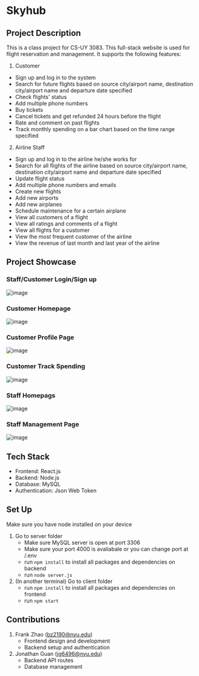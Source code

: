 # Skyhub

## Project Description
This is a class project for CS-UY 3083. This full-stack website is used for flight reservation and management. It supports the following features:
1. Customer
  - Sign up and log in to the system
  - Search for future flights based on source city/airport name, destination city/airport name and departure date specified
  - Check flights' status
  - Add multiple phone numbers
  - Buy tickets
  - Cancel tickets and get refunded 24 hours before the flight
  - Rate and comment on past flights
  - Track monthly spending on a bar chart based on the time range specified
2. Airline Staff
  - Sign up and log in to the airline he/she works for
  - Search for all flights of the airline based on source city/airport name, destination city/airport name and departure date specified
  - Update flight status
  - Add multiple phone numbers and emails
  - Create new flights
  - Add new airports
  - Add new airplanes
  - Schedule maintenance for a certain airplane
  - View all customers of a flight
  - View all ratings and comments of a flight
  - View all flights for a customer
  - View the most frequent customer of the airline
  - View the revenue of last month and last year of the airline

## Project Showcase
### Staff/Customer Login/Sign up
![image](https://github.com/Frankbz/Skyhub/assets/98783358/98e196e0-3a53-4662-80d4-63969cb4f6cb)

### Customer Homepage
![image](https://github.com/Frankbz/Skyhub/assets/98783358/0dff96c1-3c50-4930-a4f4-c9ba5813a4fd)

### Customer Profile Page
![image](https://github.com/Frankbz/Skyhub/assets/98783358/e98200c0-6e7b-4790-800d-8c7042f547be)

### Customer Track Spending
![image](https://github.com/Frankbz/Skyhub/assets/98783358/5766ea18-bfe9-453b-b21b-2ed870e6522a)

### Staff Homepags
![image](https://github.com/Frankbz/Skyhub/assets/98783358/3a8b1cdb-6c93-4eb7-8643-8518678aa02a)

### Staff Management Page
![image](https://github.com/Frankbz/Skyhub/assets/98783358/9e7c01bd-9a91-4a75-a4f1-4ca4027537d6)



## Tech Stack
* Frontend: React.js
* Backend: Node.js
* Database: MySQL
* Authentication: Json Web Token

## Set Up
Make sure you have node installed on your device
1. Go to server folder
   * Make sure MySQL server is open at port 3306
   * Make sure your port 4000 is avaliabale or you can change port at /.env 
   * run `npm install` to install all packages and dependencies on backend
   * run `node server.js`
2. (In another terminal) Go to client folder
   * run `npm install` to install all packages and dependencies on frontend
   * run `npm start`
  
## Contributions
1. Frank Zhao (bz2190@nyu.edu)
   * Frontend design and development
   * Backend setup and authentication
2. Jonathan Guan (jg6496@nyu.edu)
   * Backend API routes
   * Database management
  
     
